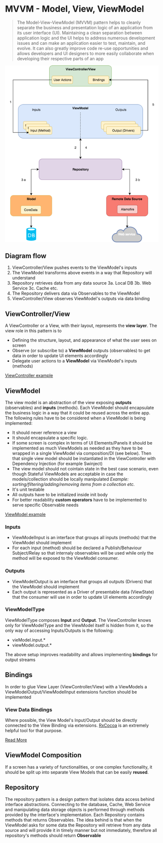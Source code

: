 # MVVM - Model, View, ViewModel
> The Model-View-ViewModel (MVVM) pattern helps to cleanly separate the business and presentation logic of an application from its user interface (UI). Maintaining a clean separation between application logic and the UI helps to address numerous development issues and can make an application easier to test, maintain, and evolve. It can also greatly improve code re-use opportunities and allows developers and UI designers to more easily collaborate when developing their respective parts of an app

![Alt text](Images/MVVMArchitecture.png?raw=true "MVVM")

## Diagram flow
1. ViewController/View pushes events to the ViewModel's inputs
2. The ViewModel transforms above events in a way that Repository will understand
3. Repository retrieves data from any data source
3a. Local DB
3b. Web Service
3c. Cache etc.
4. The Repository delivers data via Observables to the ViewModel
5. ViewController/View observes ViewModel's outputs via data binding

## ViewController/View
A ViewController or a View, with their layout, represents the **view layer**. The view role in this pattern is to
*  Defining the structure, layout, and appearance of what the user sees on screen
* Observe (or subscribe to) a **ViewModel** outputs (observables) to get data in order to update UI elements accordingly
* Delegate user actions to a **ViewModel** via ViewModel's inputs (methods)

[ViewController example](https://github.com/StanevPrime/PrimeHoldingiOSTemplatesSample/blob/master/Test1/ViewControllers/DetailsViewController.swift)

## ViewModel
The view model is an abstraction of the view exposing **outputs** (observables) and **inputs** (methods). Each ViewModel should encapsulate the business logic in a way that it could be reused across the entire app.
The following rules have to be considered when a ViewModel is being implemented:
* It should never reference a view
* It should encapsulate a specific logic.
* If some screen is complex in terms of UI Elements/Panels it should be implemented as much ViewModels as needed as they have to be wrapped in a single ViewModel via composition/DI (see below). Then that single view model should be instantiated in the ViewController with Dependency Injection (for example Swinject)
* The view model should not cointain state in the best case scenario, even though Stateful ViewModels are acceptable in case the models/collection should be locally manipulated
*Example: sorting/filtering/adding/removing items from a collection etc.*
* It's unit testable
* All outputs have to be initialized inside init body
* For better readability **custom operators** have to be implemented to serve specific Observable needs

[ViewModel example](https://github.com/StanevPrime/PrimeHoldingiOSTemplatesSample/blob/master/Test1/ViewModels/DetailsViewModel.swift)

### Inputs
*  ViewModelInput is an interface that groups all inputs (methods) that the ViewModel should implement
*  For each input (method) should be declared a Publish/Behaviour Subject/Relay so that internaly observables will be used while only the method will be exposed to the ViewModel consumer.

### Outputs
* ViewModelOutput is an interface that groups all outputs (Drivers) that the ViewModel should implement
* Each output is represented as a Driver of presentable data (ViewState) that the consumer will use in order to update UI elements accordingly

### ViewModelType
ViewModelType composes **Input** and **Output**.
The ViewController knows only for ViewModelType and the ViewModel itself is hidden from it, so the only way of accessing Inputs/Outputs is the following:
 * vieModel.input.*
 * viewModel.output.*

The above setup improves readability and allows implementing **bindings** for output streams
## Bindings
In order to glue View Layer (ViewController/View) with a ViewModels a ViewModelOutput/ViewModelInput extensions function should be implemented

### View Data Bindings
Where possible, the View Model's Input/Output should be directly connected to the View Binding via extensions. [RxCocoa](https://github.com/ReactiveX/RxSwift/tree/master/RxCocoa/iOS) is an extremely helpful tool for that purpose.

[Read More](Documentation/Bindings.md)


## ViewModel Composition

If a screen has a variety of functionalities, or one complex functionality, it should be split up into separate View Models that can be easily **reused**.

## Repository
The repository pattern is a design pattern that isolates data access behind interface abstractions. Connecting to the database, Cache, Web Service and manipulating data storage objects is performed through methods provided by the interface's implementation.
Each Repository contains methods that returns Observables. The idea behind is that when the ViewModel asks for some data the Repository will retrieve from any data source and will provide it in timely manner but not immediately, therefore all repository's methods should return **Observable**

